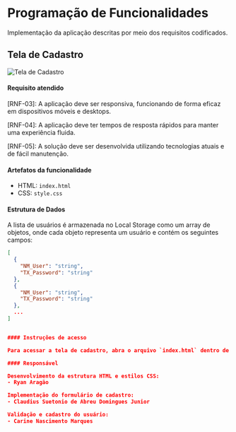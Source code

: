 # Programação de Funcionalidades

Implementação da aplicação descritas por meio dos requisitos codificados. 

## Tela de Cadastro

![Tela de Cadastro](https://media.discordapp.net/attachments/737069685333557319/1239294580998799451/Cadastro_tela_feito.png?ex=66426685&is=66411505&hm=d0516c900c0beb06a2362430372f5dea2d1d09776cf6b6b87432cd60a2e804f8&=&format=webp&quality=lossless&width=980&height=592)

#### Requisito atendido

[RNF-03]: A aplicação deve ser responsiva, funcionando de forma eficaz em dispositivos móveis e desktops.

[RNF-04]: A aplicação deve ter tempos de resposta rápidos para manter uma experiência fluida.

[RNF-05]: A solução deve ser desenvolvida utilizando tecnologias atuais e de fácil manutenção.

#### Artefatos da funcionalidade

- HTML: `index.html`
- CSS: `style.css`

#### Estrutura de Dados

A lista de usuários é armazenada no Local Storage como um array de objetos, onde cada objeto representa um usuário e contém os seguintes campos:

```json
[
  {
    "NM_User": "string",
    "TX_Password": "string"
  },
  {
    "NM_User": "string",
    "TX_Password": "string"
  },
  ...
]


#### Instruções de acesso

Para acessar a tela de cadastro, abra o arquivo `index.html` dentro de codigo-fonte/cadastro em um navegador web.

#### Responsável

Desenvolvimento da estrutura HTML e estilos CSS:
- Ryan Aragão

Implementação do formulário de cadastro:
- Claudius Suetonio de Abreu Domingues Junior

Validação e cadastro do usuário:
- Carine Nascimento Marques

